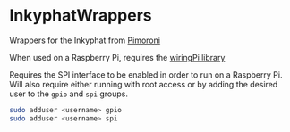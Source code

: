 # InkyphatWrappers

Wrappers for the Inkyphat from [Pimoroni](https://shop.pimoroni.com/products/inky-phat)

When used on a Raspberry Pi, requires the [wiringPi library](http://wiringpi.com/download-and-install/)

Requires the SPI interface to be enabled in order to run on a Raspberry Pi. Will also require either running with root access or by adding the desired user to the ```gpio``` and ```spi``` groups.

```bash
sudo adduser <username> gpio
sudo adduser <username> spi
```